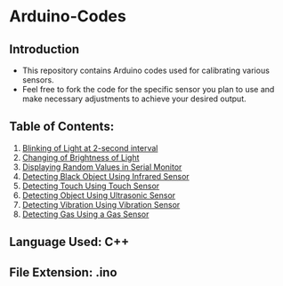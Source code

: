# Arduino-Codes

## Introduction
- This repository contains Arduino codes used for calibrating various sensors.
- Feel free to fork the code for the specific sensor you plan to use and make necessary adjustments to achieve your desired output.

## Table of Contents:
1. [Blinking of Light at 2-second interval](https://github.com/Agnik7/Arduino-Codes/blob/main/Blink_light/Blink_light.ino)
2. [Changing of Brightness of Light](https://github.com/Agnik7/Arduino-Codes/blob/main/Brightness_alter/Brightness_alter.ino)
3. [Displaying Random Values in Serial Monitor](https://github.com/Agnik7/Arduino-Codes/blob/main/Serial_Monitor_Use/Serial_Monitor_Use.ino)
4. [Detecting Black Object Using Infrared Sensor](https://github.com/Agnik7/Arduino-Codes/blob/main/Black_object/Black_object.ino)
5. [Detecting Touch Using Touch Sensor](https://github.com/Agnik7/Arduino-Codes/blob/main/Touch_sensor/Touch_sensor.ino)
6. [Detecting Object Using Ultrasonic Sensor](https://github.com/Agnik7/Arduino-Codes/blob/main/Object_detect/Object_detect.ino)
7. [Detecting Vibration Using Vibration Sensor](https://github.com/Agnik7/Arduino-Codes/blob/main/Vibration_sensor/Vibration_sensor.ino)
8. [Detecting Gas Using a Gas Sensor](https://github.com/Agnik7/Arduino-Codes/blob/main/Gas_detect/Gas_detect.ino)


## Language Used: C++

## File Extension: .ino

